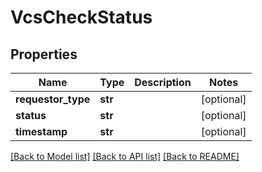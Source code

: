 # VcsCheckStatus

## Properties
Name | Type | Description | Notes
------------ | ------------- | ------------- | -------------
**requestor_type** | **str** |  | [optional] 
**status** | **str** |  | [optional] 
**timestamp** | **str** |  | [optional] 

[[Back to Model list]](../README.md#documentation-for-models) [[Back to API list]](../README.md#documentation-for-api-endpoints) [[Back to README]](../README.md)


